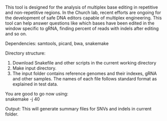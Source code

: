 This tool is designed for the analysis of multiplex base editing in repetitive and non-repetitive regions. In the Church lab, recent efforts are ongoing for the development of safe DNA editors capable of multiplex engineering. This tool can help answer questions like which bases have been edited in the window specific to gRNA, finding percent of reads with indels after editing and so on.

Dependencies: samtools, picard, bwa, snakemake <br/>

Directory structure: <br/>
1. Download Snakefile and other scripts in the current working directory <br/>
2. Make input directory. <br/>
3. The input folder contains reference genomes and their indexes, gRNA and other samples. The names of each file follows standard format as explained in test data.

You are good to go now using: <br/>
snakemake -j 40

Output: This will generate summary files for SNVs and indels in current folder.
